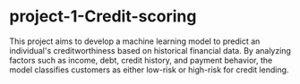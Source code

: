 # project-1-Credit-scoring
This project aims to develop a machine learning model to predict an individual's creditworthiness based on historical financial data. By analyzing factors such as income, debt, credit history, and payment behavior, the model classifies customers as either low-risk or high-risk for credit lending. 
